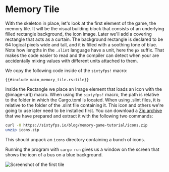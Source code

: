 # Memory Tile

With the skeleton in place, let's look at the first element of the game, the memory tile. It will be the
visual building block that consists of an underlying filled rectangle background, the icon image. Later we'll add a
covering rectangle that acts as a curtain. The background rectangle is declared to be 64 logical pixels wide and tall,
and it is filled with a soothing tone of blue. Note how lengths in the `.slint` language have a unit, here
the `px` suffix. That makes the code easier to read and the compiler can detect when your are accidentally
mixing values with different units attached to them.

We copy the following code inside of the `sixtyfps!` macro:

```slint
{{#include main_memory_tile.rs:tile}}
```

Inside the <span class="hljs-built_in">Rectangle</span> we place an <span class="hljs-built_in">Image</span> element that
loads an icon with the <span class="hljs-built_in">@image-url()</span> macro.
When using the `sixtyfps!` macro, the path is relative to the folder in which the Cargo.toml is located.
When using .slint files, it is relative to the folder of the .slint file containing it.
This icon and others we're going to use later need to be installed first. You can download a
[Zip archive](https://sixtyfps.io/blog/memory-game-tutorial/icons.zip) that we have prepared and extract it with the
following two commands:

```sh
curl -O https://sixtyfps.io/blog/memory-game-tutorial/icons.zip
unzip icons.zip
```

This should unpack an `icons` directory containing a bunch of icons.

Running the program with `cargo run` gives us a window on the screen that shows the icon of a bus on a
blue background.

![Screenshot of the first tile](https://sixtyfps.io/blog/memory-game-tutorial/memory-tile.png "Memory Tile Screenshot")
